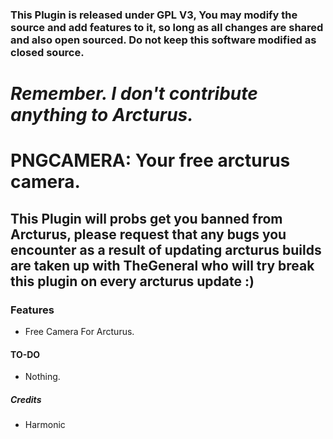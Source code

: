 ### This Plugin is released under GPL V3, You may modify the source and add features to it, so long as all changes are shared and also open sourced. Do not keep this software modified as closed source. ###

# *Remember. I don't contribute anything to Arcturus.* #

# PNGCAMERA: Your free arcturus camera. #

## **This Plugin will probs get you banned from Arcturus, please request that any bugs you encounter as a result of updating arcturus builds are taken up with TheGeneral who will try break this plugin on every arcturus update :)** ##

### Features ###
- Free Camera For Arcturus.



#### TO-DO ####
- Nothing.

##### Credits #####
- Harmonic 
